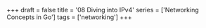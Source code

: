 +++
draft = false
title = '08 Diving into IPv4'
series = ['Networking Concepts in Go']
tags = ['networking']
+++